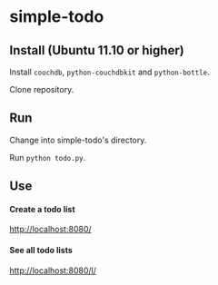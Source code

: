 # simple-todo

## Install (Ubuntu 11.10 or higher)

Install `couchdb`, `python-couchdbkit` and `python-bottle`.

Clone repository.

## Run

Change into simple-todo's directory.

Run `python todo.py`.

## Use

#### Create a todo list

[http://localhost:8080/](http://localhost:8080/)

#### See all todo lists

[http://localhost:8080/l/](http://localhost:8080/l/)